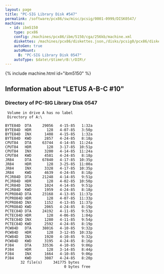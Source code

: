 ```yaml
---
layout: page
title: "PC-SIG Library Disk #547"
permalink: /software/pcx86/sw/misc/pcsig/0001-0999/DISK0547/
machines:
  - id: ibm5150
    type: pcx86
    config: /machines/pcx86/ibm/5150/cga/256kb/machine.xml
    diskettes: /machines/pcx86/diskettes.json,/disks/pcsig0/pcx86/diskettes.json
    autoGen: true
    autoMount:
      B: "PC-SIG Library Disk 0547"
    autoType: $date\r$time\rB:\rDIR\r
---
```


{% include machine.html id="ibm5150" %}

## Information about "LETUS A-B-C #10"


### Directory of PC-SIG Library Disk 0547

     Volume in drive A has no label
     Directory of A:\

    BYTE84D  DTA     29056   4-15-85   1:32a
    BYTE84D  HDR       128   4-07-85   3:50p
    BYTE84D  INX      1408   4-15-85   1:32a
    BYTE84D  KWD      2857   4-24-85   8:18p
    CPUT84   DTA     63744   4-14-85  11:24a
    CPUT84   HDR       128   3-17-85  10:51p
    CPUT84   INX      3200   4-14-85  11:24a
    CPUT84   KWD      4581   4-24-85   8:18p
    JR84     DTA     67840   4-17-85  10:35p
    JR84     HDR       128   3-25-85  11:00a
    JR84     INX      3328   4-17-85  10:35p
    JR84     KWD      4639   4-24-85   8:18p
    PCJR84D  DTA     21248   4-14-85   9:51p
    PCJR84D  HDR       128   4-02-85  10:50p
    PCJR84D  INX      1024   4-14-85   9:51p
    PCJR84D  KWD      1959   4-24-85   8:18p
    PCPRO84D DTA     23168   4-13-85  11:37p
    PCPRO84D HDR       128   4-07-85  11:33p
    PCPRO84D INX      1152   4-13-85  11:37p
    PCPRO84D KWD      2065   4-24-85   8:19p
    PCTEC84D DTA     24192   4-11-85   9:53p
    PCTEC84D HDR       128   4-06-85   1:04p
    PCTEC84D INX      1280   4-11-85   9:54p
    PCTEC84D KWD      2592   4-24-85   8:19p
    PCW84D   DTA     38016   4-10-85   9:32p
    PCW84D   HDR       128   3-12-85  10:33p
    PCW84D   INX      1920   4-10-85   9:32p
    PCW84D   KWD      3195   4-24-85   8:16p
    PJ84     DTA     33536   4-10-85   9:06p
    PJ84     HDR       128   3-14-85   8:44p
    PJ84     INX      1664   4-10-85   9:06p
    PJ84     KWD      3087   4-24-85   8:20p
           32 file(s)     341775 bytes
                               0 bytes free
